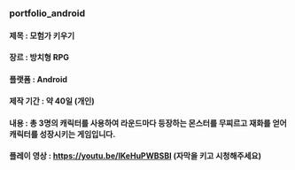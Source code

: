 ### portfolio_android
#### 제목 : 모험가 키우기
#### 장르 : 방치형 RPG
#### 플랫폼 : Android
#### 제작 기간 : 약 40일 (개인)
#### 내용 : 총 3명의 캐릭터를 사용하여 라운드마다 등장하는 몬스터를 무찌르고 재화를 얻어 캐릭터를 성장시키는 게임입니다.
#### 플레이 영상 : https://youtu.be/IKeHuPWBSBI (자막을 키고 시청해주세요)
